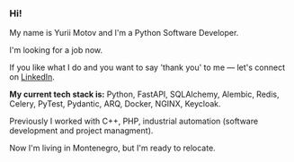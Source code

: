 ### Hi!

My name is Yurii Motov and I'm a Python Software Developer.

I'm looking for a job now.

If you like what I do and you want to say 'thank you' to me — let's connect on [LinkedIn](https://www.linkedin.com/in/yurii-motov/).

**My current tech stack is:** Python, FastAPI, SQLAlchemy, Alembic, Redis, Celery, PyTest, Pydantic, ARQ, Docker, NGINX, Keycloak.

Previously I worked with C++, PHP, industrial automation (software development and project managment).

Now I'm living in Montenegro, but I'm ready to relocate.
